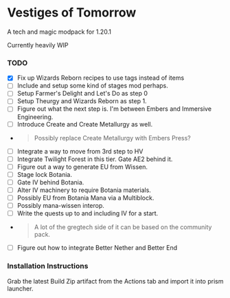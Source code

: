 # Vestiges of Tomorrow

A tech and magic modpack for 1.20.1

Currently heavily WIP

### TODO
- [x] Fix up Wizards Reborn recipes to use tags instead of items
- [ ] Include and setup some kind of stages mod perhaps.
- [ ] Setup Farmer's Delight and Let's Do as step 0
- [ ] Setup Theurgy and Wizards Reborn as step 1.
- [ ] Figure out what the next step is. I'm between Embers and Immersive Engineering.
- [ ] Introduce Create and Create Metallurgy as well.
- > Possibly replace Create Metallurgy with Embers Press?
- [ ] Integrate a way to move from 3rd step to HV
- [ ] Integrate Twilight Forest in this tier. Gate AE2 behind it.
- [ ] Figure out a way to generate EU from Wissen.
- [ ] Stage lock Botania.
- [ ] Gate IV behind Botania.
- [ ] Alter IV machinery to require Botania materials.
- [ ] Possibly EU from Botania Mana via a Multiblock.
- [ ] Possibly mana-wissen interop.
- [ ] Write the quests up to and including IV for a start.
- > A lot of the gregtech side of it can be based on the community pack.
- [ ] Figure out how to integrate Better Nether and Better End

### Installation Instructions

Grab the latest Build Zip artifact from the Actions tab and import it into prism launcher.